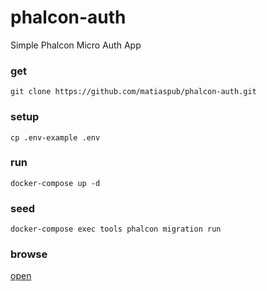 # phalcon-auth
Simple Phalcon Micro Auth App

### get
`git clone https://github.com/matiaspub/phalcon-auth.git`

### setup
`cp .env-example .env`

### run
`docker-compose up -d`

### seed
`docker-compose exec tools phalcon migration run`

### browse
[open](http://localhost)
